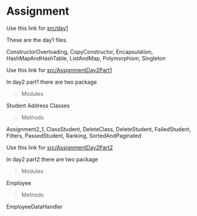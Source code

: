 # Assignment
Use this link for [src/day1](https://github.com/HarshPatidar-Innogent/Assignment/tree/master/src/day1) 

These are the day1 files.

ConstructorOverloading,
CopyConstructor,
Encapsulation,
HashMapAndHashTable,
ListAndMap,
Polymorphism,
Singleton

Use this link for [src/AssignmentDay2Part1](https://github.com/HarshPatidar-Innogent/Assignment/tree/master/src/AssignmentDay2Part1) 

In day2 part1 there are two package
>Modules

Student
Address
Classes

>Methods

Assignment2_1,
ClassStudent,
DeleteClass,
DeleteStudent,
FailedStudent,
Filters,
PassedStudent,
Ranking,
SortedAndPaginated


Use this link for [src/AssignmentDay2Part2](https://github.com/HarshPatidar-Innogent/Assignment/tree/master/src/AssignmentDay2Part2) 

In day2 part2 there are two package

>Modules

Employee

>Methods

EmployeeDataHandler

